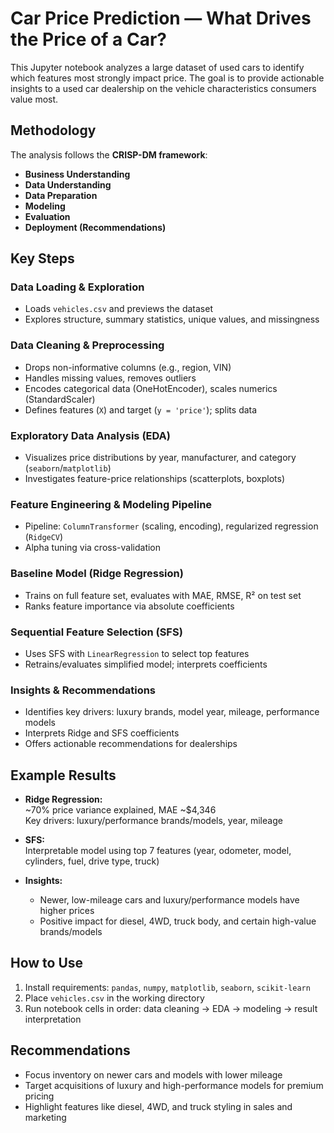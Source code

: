 # Car Price Prediction — What Drives the Price of a Car?

This Jupyter notebook analyzes a large dataset of used cars to identify which features most strongly impact price. The goal is to provide actionable insights to a used car dealership on the vehicle characteristics consumers value most.

## Methodology

The analysis follows the **CRISP-DM framework**:

- **Business Understanding**
- **Data Understanding**
- **Data Preparation**
- **Modeling**
- **Evaluation**
- **Deployment (Recommendations)**

## Key Steps

### Data Loading & Exploration
- Loads `vehicles.csv` and previews the dataset
- Explores structure, summary statistics, unique values, and missingness

### Data Cleaning & Preprocessing
- Drops non-informative columns (e.g., region, VIN)
- Handles missing values, removes outliers
- Encodes categorical data (OneHotEncoder), scales numerics (StandardScaler)
- Defines features (`X`) and target (`y = 'price'`); splits data

### Exploratory Data Analysis (EDA)
- Visualizes price distributions by year, manufacturer, and category (`seaborn`/`matplotlib`)
- Investigates feature-price relationships (scatterplots, boxplots)

### Feature Engineering & Modeling Pipeline
- Pipeline: `ColumnTransformer` (scaling, encoding), regularized regression (`RidgeCV`)
- Alpha tuning via cross-validation

### Baseline Model (Ridge Regression)
- Trains on full feature set, evaluates with MAE, RMSE, R² on test set
- Ranks feature importance via absolute coefficients

### Sequential Feature Selection (SFS)
- Uses SFS with `LinearRegression` to select top features
- Retrains/evaluates simplified model; interprets coefficients

### Insights & Recommendations
- Identifies key drivers: luxury brands, model year, mileage, performance models
- Interprets Ridge and SFS coefficients
- Offers actionable recommendations for dealerships

## Example Results

- **Ridge Regression:**  
  ~70% price variance explained, MAE ~$4,346  
  Key drivers: luxury/performance brands/models, year, mileage

- **SFS:**  
  Interpretable model using top 7 features (year, odometer, model, cylinders, fuel, drive type, truck)

- **Insights:**  
  - Newer, low-mileage cars and luxury/performance models have higher prices  
  - Positive impact for diesel, 4WD, truck body, and certain high-value brands/models

## How to Use

1. Install requirements: `pandas`, `numpy`, `matplotlib`, `seaborn`, `scikit-learn`
2. Place `vehicles.csv` in the working directory
3. Run notebook cells in order: data cleaning → EDA → modeling → result interpretation

## Recommendations

- Focus inventory on newer cars and models with lower mileage
- Target acquisitions of luxury and high-performance models for premium pricing
- Highlight features like diesel, 4WD, and truck styling in sales and marketing
